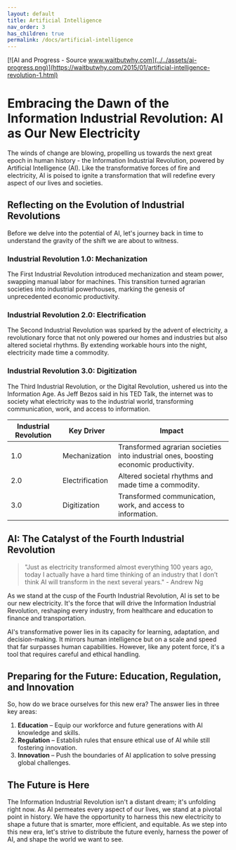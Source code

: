 ```yaml
---
layout: default
title: Artificial Intelligence
nav_order: 3
has_children: true
permalink: /docs/artificial-intelligence
---
```


[![AI and Progress - Source www.waitbutwhy.com](../../assets/ai-progress.png)](https://waitbutwhy.com/2015/01/artificial-intelligence-revolution-1.html)

# Embracing the Dawn of the Information Industrial Revolution: AI as Our New Electricity

The winds of change are blowing, propelling us towards the next great epoch in human history - the Information Industrial Revolution, powered by Artificial Intelligence (AI). Like the transformative forces of fire and electricity, AI is poised to ignite a transformation that will redefine every aspect of our lives and societies.

## Reflecting on the Evolution of Industrial Revolutions

Before we delve into the potential of AI, let's journey back in time to understand the gravity of the shift we are about to witness.

### Industrial Revolution 1.0: Mechanization

The First Industrial Revolution introduced mechanization and steam power, swapping manual labor for machines. This transition turned agrarian societies into industrial powerhouses, marking the genesis of unprecedented economic productivity.

### Industrial Revolution 2.0: Electrification

The Second Industrial Revolution was sparked by the advent of electricity, a revolutionary force that not only powered our homes and industries but also altered societal rhythms. By extending workable hours into the night, electricity made time a commodity.

### Industrial Revolution 3.0: Digitization

The Third Industrial Revolution, or the Digital Revolution, ushered us into the Information Age. As Jeff Bezos said in his TED Talk, the internet was to society what electricity was to the industrial world, transforming communication, work, and access to information.

| Industrial Revolution | Key Driver    | Impact |
|-----------------------|---------------|--------|
| 1.0                   | Mechanization | Transformed agrarian societies into industrial ones, boosting economic productivity. |
| 2.0                   | Electrification | Altered societal rhythms and made time a commodity. |
| 3.0                   | Digitization   | Transformed communication, work, and access to information. |

## AI: The Catalyst of the Fourth Industrial Revolution

> "Just as electricity transformed almost everything 100 years ago, today I actually have a hard time thinking of an industry that I don’t think AI will transform in the next several years." - Andrew Ng

As we stand at the cusp of the Fourth Industrial Revolution, AI is set to be our new electricity. It's the force that will drive the Information Industrial Revolution, reshaping every industry, from healthcare and education to finance and transportation.

AI's transformative power lies in its capacity for learning, adaptation, and decision-making. It mirrors human intelligence but on a scale and speed that far surpasses human capabilities. However, like any potent force, it's a tool that requires careful and ethical handling. 

## Preparing for the Future: Education, Regulation, and Innovation

So, how do we brace ourselves for this new era? The answer lies in three key areas: 

1. **Education** – Equip our workforce and future generations with AI knowledge and skills.
2. **Regulation** – Establish rules that ensure ethical use of AI while still fostering innovation.
3. **Innovation** – Push the boundaries of AI application to solve pressing global challenges.

## The Future is Here

The Information Industrial Revolution isn't a distant dream; it's unfolding right now. As AI permeates every aspect of our lives, we stand at a pivotal point in history. We have the opportunity to harness this new electricity to shape a future that is smarter, more efficient, and equitable. As we step into this new era, let's strive to distribute the future evenly, harness the power of AI, and shape the world we want to see.